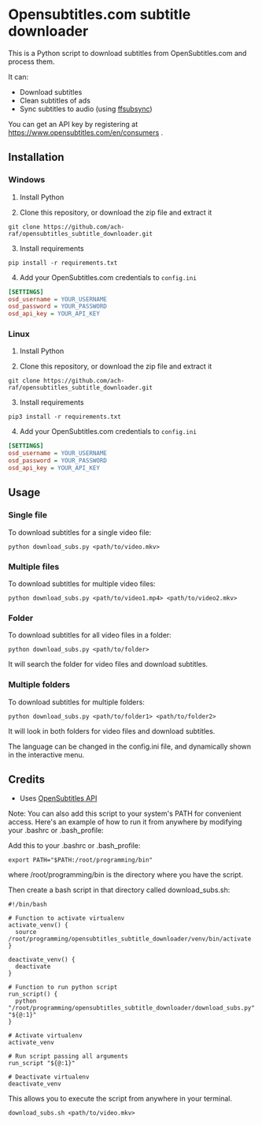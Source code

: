 # Opensubtitles.com subtitle downloader

This is a Python script to download subtitles from OpenSubtitles.com and process them.

It can:

- Download subtitles
- Clean subtitles of ads
- Sync subtitles to audio (using [ffsubsync](https://github.com/smacke/ffsubsync))

You can get an API key by registering at https://www.opensubtitles.com/en/consumers .

## Installation

### Windows

1. Install Python

2. Clone this repository, or download the zip file and extract it

```
git clone https://github.com/ach-raf/opensubtitles_subtitle_downloader.git
```

3. Install requirements

```
pip install -r requirements.txt
```

4. Add your OpenSubtitles.com credentials to `config.ini`

```ini
[SETTINGS]
osd_username = YOUR_USERNAME
osd_password = YOUR_PASSWORD
osd_api_key = YOUR_API_KEY
```

### Linux

1. Install Python

2. Clone this repository, or download the zip file and extract it

```
git clone https://github.com/ach-raf/opensubtitles_subtitle_downloader.git
```

3. Install requirements

```
pip3 install -r requirements.txt
```

4. Add your OpenSubtitles.com credentials to `config.ini`

```ini
[SETTINGS]
osd_username = YOUR_USERNAME
osd_password = YOUR_PASSWORD
osd_api_key = YOUR_API_KEY
```

## Usage

### Single file

To download subtitles for a single video file:

```
python download_subs.py <path/to/video.mkv>
```

### Multiple files

To download subtitles for multiple video files:

```
python download_subs.py <path/to/video1.mp4> <path/to/video2.mkv>
```

### Folder

To download subtitles for all video files in a folder:

```
python download_subs.py <path/to/folder>
```

It will search the folder for video files and download subtitles.

### Multiple folders

To download subtitles for multiple folders:

```
python download_subs.py <path/to/folder1> <path/to/folder2>
```

It will look in both folders for video files and download subtitles.

The language can be changed in the config.ini file, and dynamically shown in the interactive menu.

## Credits

- Uses [OpenSubtitles API](https://opensubtitles.stoplight.io/docs/opensubtitles-api/e3750fd63a100-getting-started)

Note: You can also add this script to your system's PATH for convenient access. Here's an example of how to run it from anywhere by modifying your .bashrc or .bash_profile:

Add this to your .bashrc or .bash_profile:

```
export PATH="$PATH:/root/programming/bin"

```

where /root/programming/bin is the directory where you have the script.

Then create a bash script in that directory called download_subs.sh:

```
#!/bin/bash

# Function to activate virtualenv
activate_venv() {
  source /root/programming/opensubtitles_subtitle_downloader/venv/bin/activate
}

deactivate_venv() {
  deactivate
}

# Function to run python script
run_script() {
  python "/root/programming/opensubtitles_subtitle_downloader/download_subs.py" "${@:1}"
}

# Activate virtualenv
activate_venv

# Run script passing all arguments
run_script "${@:1}"

# Deactivate virtualenv
deactivate_venv
```

This allows you to execute the script from anywhere in your terminal.

```
download_subs.sh <path/to/video.mkv>
```
